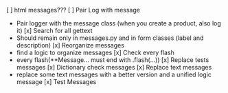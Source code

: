 [ ] html messages???
[ ] Pair Log with message
- Pair logger with the message class (when you create a product, also log it)
[x] Search for all gettext 
- Should remain only in messages.py and in form classes (label and description)
[x] Reorganize messages
- find a logic to organize messages
[x] Check every flash
- every flash(**Message... must end with .flash(...))
[x] Replace tests messages
[x] Dictionary check messages
[x] Replace text messages
- replace some text messages with a better version and a unified logic message
[x] Test Messages